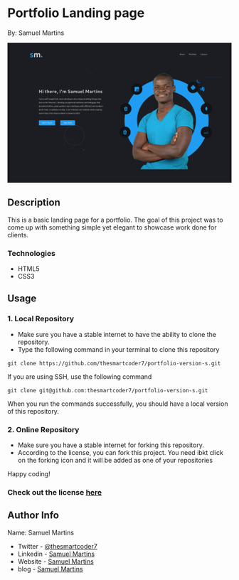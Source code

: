 # Portfolio Landing page

By: Samuel Martins

![Project Image](assets/images/readme.png)

## Description

This is a basic landing page for a portfolio. The goal of this project was to come up with something simple yet elegant to showcase work done for clients.

### Technologies

-   HTML5
-   CSS3

## Usage

### 1. Local Repository

-   Make sure you have a stable internet to have the ability to clone the repository.
-   Type the following command in your terminal to clone this repository

```
git clone https://github.com/thesmartcoder7/portfolio-version-s.git
```

If you are using SSH, use the following command

```
git clone git@github.com:thesmartcoder7/portfolio-version-s.git
```

When you run the commands successfully, you should have a local version of this repository.

### 2. Online Repository

-   Make sure you have a stable internet for forking this repository.
-   According to the license, you can fork this project. You need ibkt click on the forking icon and it will be added as one of your repositories

Happy coding!

### Check out the license [here](LICENSE)

## Author Info

Name: Samuel Martins

-   Twitter - [@thesmartcoder7](https://twitter.com/thesmartcoder7)
-   Linkedin - [Samuel Martins](https://www.linkedin.com/in/samuel-martins-09839b115/)
-   Website - [Samuel Martins](https://smart-code.dev)
-   blog - [Samuel Martins](https://samuel-martins.medium.com/)
